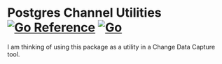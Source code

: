 # Postgres Channel Utilities [![Go Reference](https://pkg.go.dev/badge/github.com/crhntr/pgchan.svg)](https://pkg.go.dev/github.com/crhntr/pgchan) [![Go](https://github.com/crhntr/pgchan/actions/workflows/go.yml/badge.svg)](https://github.com/crhntr/pgchan/actions/workflows/go.yml)

I am thinking of using this package as a utility in a Change Data Capture tool.
